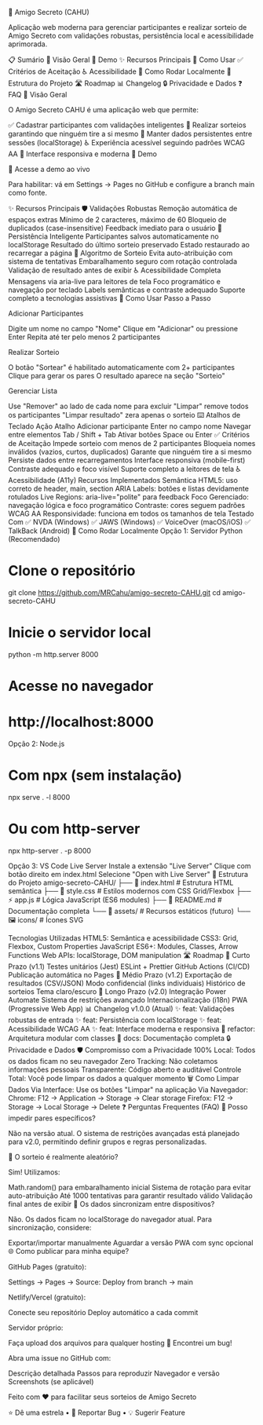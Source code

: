 🎁 Amigo Secreto (CAHU)

Aplicação web moderna para gerenciar participantes e realizar sorteio de Amigo Secreto com validações robustas, persistência local e acessibilidade aprimorada.

📋 Sumário
🎯 Visão Geral
🚀 Demo
✨ Recursos Principais
📖 Como Usar
✅ Critérios de Aceitação
♿ Acessibilidade
🔧 Como Rodar Localmente
📁 Estrutura do Projeto
🛣️ Roadmap
📊 Changelog
🔒 Privacidade e Dados
❓ FAQ
🎯 Visão Geral

O Amigo Secreto CAHU é uma aplicação web que permite:

✅ Cadastrar participantes com validações inteligentes
🎲 Realizar sorteios garantindo que ninguém tire a si mesmo
💾 Manter dados persistentes entre sessões (localStorage)
♿ Experiência acessível seguindo padrões WCAG AA
📱 Interface responsiva e moderna
🚀 Demo

🔗 Acesse a demo ao vivo

Para habilitar: vá em Settings → Pages no GitHub e configure a branch main como fonte.

✨ Recursos Principais
🛡️ Validações Robustas
Remoção automática de espaços extras
Mínimo de 2 caracteres, máximo de 60
Bloqueio de duplicados (case-insensitive)
Feedback imediato para o usuário
💾 Persistência Inteligente
Participantes salvos automaticamente no localStorage
Resultado do último sorteio preservado
Estado restaurado ao recarregar a página
🎲 Algoritmo de Sorteio
Evita auto-atribuição com sistema de tentativas
Embaralhamento seguro com rotação controlada
Validação de resultado antes de exibir
♿ Acessibilidade Completa
Mensagens via aria-live para leitores de tela
Foco programático e navegação por teclado
Labels semânticas e contraste adequado
Suporte completo a tecnologias assistivas
📖 Como Usar
Passo a Passo

Adicionar Participantes

Digite um nome no campo "Nome"
Clique em "Adicionar" ou pressione Enter
Repita até ter pelo menos 2 participantes

Realizar Sorteio

O botão "Sortear" é habilitado automaticamente com 2+ participantes
Clique para gerar os pares
O resultado aparece na seção "Sorteio"

Gerenciar Lista

Use "Remover" ao lado de cada nome para excluir
"Limpar" remove todos os participantes
"Limpar resultado" zera apenas o sorteio
⌨️ Atalhos de Teclado
Ação	Atalho
Adicionar participante	Enter no campo nome
Navegar entre elementos	Tab / Shift + Tab
Ativar botões	Space ou Enter
✅ Critérios de Aceitação
 Impede sorteio com menos de 2 participantes
 Bloqueia nomes inválidos (vazios, curtos, duplicados)
 Garante que ninguém tire a si mesmo
 Persiste dados entre recarregamentos
 Interface responsiva (mobile-first)
 Contraste adequado e foco visível
 Suporte completo a leitores de tela
♿ Acessibilidade (A11y)
Recursos Implementados
Semântica HTML5: uso correto de header, main, section
ARIA Labels: botões e listas devidamente rotulados
Live Regions: aria-live="polite" para feedback
Foco Gerenciado: navegação lógica e foco programático
Contraste: cores seguem padrões WCAG AA
Responsividade: funciona em todos os tamanhos de tela
Testado Com
✅ NVDA (Windows)
✅ JAWS (Windows)
✅ VoiceOver (macOS/iOS)
✅ TalkBack (Android)
🔧 Como Rodar Localmente
Opção 1: Servidor Python (Recomendado)
# Clone o repositório
git clone https://github.com/MRCahu/amigo-secreto-CAHU.git
cd amigo-secreto-CAHU

# Inicie o servidor local
python -m http.server 8000

# Acesse no navegador
# http://localhost:8000

Opção 2: Node.js
# Com npx (sem instalação)
npx serve . -l 8000

# Ou com http-server
npx http-server . -p 8000

Opção 3: VS Code Live Server
Instale a extensão "Live Server"
Clique com botão direito em index.html
Selecione "Open with Live Server"
📁 Estrutura do Projeto
amigo-secreto-CAHU/
├── 📄 index.html          # Estrutura HTML semântica
├── 🎨 style.css           # Estilos modernos com CSS Grid/Flexbox
├── ⚡ app.js              # Lógica JavaScript (ES6 modules)
├── 📖 README.md           # Documentação completa
└── 📁 assets/             # Recursos estáticos (futuro)
    └── 🖼️ icons/          # Ícones SVG

Tecnologias Utilizadas
HTML5: Semântica e acessibilidade
CSS3: Grid, Flexbox, Custom Properties
JavaScript ES6+: Modules, Classes, Arrow Functions
Web APIs: localStorage, DOM manipulation
🛣️ Roadmap
🎯 Curto Prazo (v1.1)
 Testes unitários (Jest)
 ESLint + Prettier
 GitHub Actions (CI/CD)
 Publicação automática no Pages
🚀 Médio Prazo (v1.2)
 Exportação de resultados (CSV/JSON)
 Modo confidencial (links individuais)
 Histórico de sorteios
 Tema claro/escuro
🌟 Longo Prazo (v2.0)
 Integração Power Automate
 Sistema de restrições avançado
 Internacionalização (i18n)
 PWA (Progressive Web App)
📊 Changelog
v1.0.0 (Atual)
✨ feat: Validações robustas de entrada
✨ feat: Persistência com localStorage
✨ feat: Acessibilidade WCAG AA
✨ feat: Interface moderna e responsiva
🔧 refactor: Arquitetura modular com classes
📝 docs: Documentação completa
🔒 Privacidade e Dados
🛡️ Compromisso com a Privacidade
100% Local: Todos os dados ficam no seu navegador
Zero Tracking: Não coletamos informações pessoais
Transparente: Código aberto e auditável
Controle Total: Você pode limpar os dados a qualquer momento
🗑️ Como Limpar Dados
Via Interface: Use os botões "Limpar" na aplicação
Via Navegador:
Chrome: F12 → Application → Storage → Clear storage
Firefox: F12 → Storage → Local Storage → Delete
❓ Perguntas Frequentes (FAQ)
🤔 Posso impedir pares específicos?

Não na versão atual. O sistema de restrições avançadas está planejado para v2.0, permitindo definir grupos e regras personalizadas.

🎲 O sorteio é realmente aleatório?

Sim! Utilizamos:

Math.random() para embaralhamento inicial
Sistema de rotação para evitar auto-atribuição
Até 1000 tentativas para garantir resultado válido
Validação final antes de exibir
💾 Os dados sincronizam entre dispositivos?

Não. Os dados ficam no localStorage do navegador atual. Para sincronização, considere:

Exportar/importar manualmente
Aguardar a versão PWA com sync opcional
🌐 Como publicar para minha equipe?

GitHub Pages (gratuito):

Settings → Pages → Source: Deploy from branch → main


Netlify/Vercel (gratuito):

Conecte seu repositório
Deploy automático a cada commit

Servidor próprio:

Faça upload dos arquivos para qualquer hosting
🐛 Encontrei um bug!

Abra uma issue no GitHub com:

Descrição detalhada
Passos para reproduzir
Navegador e versão
Screenshots (se aplicável)

Feito com ❤️ para facilitar seus sorteios de Amigo Secreto

⭐ Dê uma estrela • 🐛 Reportar Bug • 💡 Sugerir Feature
